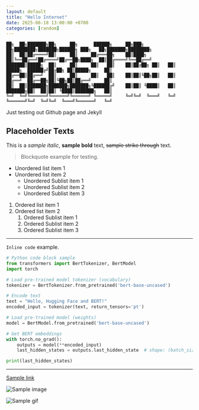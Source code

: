 ```yaml
---
layout: default
title: "Hello Internet"
date: 2025-06-18 13:00:00 +0700
categories: [random]
---
```


```
██╗  ██╗███████╗██╗     ██╗      ██████╗     ██╗███╗   ██╗████████╗███████╗██████╗ ███╗   ██╗███████╗████████╗
██║  ██║██╔════╝██║     ██║     ██╔═══██╗    ██║████╗  ██║╚══██╔══╝██╔════╝██╔══██╗████╗  ██║██╔════╝╚══██╔══╝
███████║█████╗  ██║     ██║     ██║   ██║    ██║██╔██╗ ██║   ██║   █████╗  ██████╔╝██╔██╗ ██║█████╗     ██║   
██╔══██║██╔══╝  ██║     ██║     ██║   ██║    ██║██║╚██╗██║   ██║   ██╔══╝  ██╔══██╗██║╚██╗██║██╔══╝     ██║   
██║  ██║███████╗███████╗███████╗╚██████╔╝    ██║██║ ╚████║   ██║   ███████╗██║  ██║██║ ╚████║███████╗   ██║   
╚═╝  ╚═╝╚══════╝╚══════╝╚══════╝ ╚═════╝     ╚═╝╚═╝  ╚═══╝   ╚═╝   ╚══════╝╚═╝  ╚═╝╚═╝  ╚═══╝╚══════╝   ╚═╝   
```

Just testing out Github page and Jekyll

## Placeholder Texts

This is a *sample italic*, **sample bold** text, ~~sample strike through~~ text.

> Blockquote example for testing.

- Unordered list item 1
- Unordered list item 2
    - Unordered Sublist item 1
    - Unordered Sublist item 2
    - Unordered Sublist item 3

1. Ordered list item 1
2. Ordered list item 2
    1. Ordered Sublist item 1
    2. Ordered Sublist item 2
    3. Ordered Sublist item 3

---

`Inline code` example.

```python
# Python code block sample
from transformers import BertTokenizer, BertModel
import torch

# Load pre-trained model tokenizer (vocabulary)
tokenizer = BertTokenizer.from_pretrained('bert-base-uncased')

# Encode text
text = "Hello, Hugging Face and BERT!"
encoded_input = tokenizer(text, return_tensors='pt')

# Load pre-trained model (weights)
model = BertModel.from_pretrained('bert-base-uncased')

# Get BERT embeddings
with torch.no_grad():
    outputs = model(**encoded_input)
    last_hidden_states = outputs.last_hidden_state  # shape: (batch_size, sequence_length, hidden_size)

print(last_hidden_states)
```

---

[Sample link](https://example.com)

![Sample image](https://upload.wikimedia.org/wikipedia/en/f/f7/RickRoll.png)

![Sample gif](https://media1.tenor.com/m/yheo1GGu3FwAAAAd/rick-roll-rick-ashley.gif)
